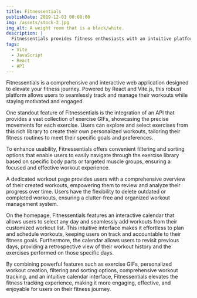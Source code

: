 ```yaml
---
title: Fitnessentials
publishDate: 2019-12-01 00:00:00
img: /assets/stock-2.jpg
img_alt: A weight room that is a black/white.
description: |
  Fitnessentials provides fitness enthusiasts with an intuitive platform to track and manage their workouts, visualize progress, and stay motivated on their fitness journey.
tags:
  - Vite
  - JavaScript
  - React
  - API
---
```


Fitnessentials is a comprehensive and interactive web application designed to elevate your fitness journey. Powered by React and Vite.js, this robust platform allows users to seamlessly track and manage their workouts while staying motivated and engaged.

One standout feature of Fitnessentials is the integration of an API that provides a vast collection of exercise GIFs, showcasing the precise movements for each exercise. Users can explore and select exercises from this rich library to create their own personalized workouts, tailoring their fitness routines to meet their specific goals and preferences.

To enhance usability, Fitnessentials offers convenient filtering and sorting options that enable users to easily navigate through the exercise library based on specific body parts or targeted muscle groups, ensuring a focused and effective workout experience.

A dedicated workout page provides users with a comprehensive overview of their created workouts, empowering them to review and analyze their progress over time. Users have the flexibility to delete outdated or completed workouts, ensuring a clutter-free and organized workout management system.

On the homepage, Fitnessentials features an interactive calendar that allows users to select any day and seamlessly add workouts from their customized workout list. This intuitive interface makes it effortless to plan and schedule workouts, keeping users on track and accountable to their fitness goals. Furthermore, the calendar allows users to revisit previous days, providing a retrospective view of their workout history and the exercises performed on those specific days.

By combining powerful features such as exercise GIFs, personalized workout creation, filtering and sorting options, comprehensive workout tracking, and an intuitive calendar interface, Fitnessentials elevates the fitness tracking experience, making it more engaging, effective, and enjoyable for users on their fitness journey.
